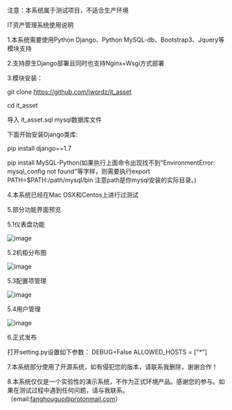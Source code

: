 注意：本系统属于测试项目，不适合生产环境

IT资产管理系统使用说明

1.本系统需要使用Python Django、Python MySQL-db、Bootstrap3、Jquery等模块支持

2.支持原生Django部署且同时也支持Nginx+Wsgi方式部署

3.模块安装：

git clone https://github.com/iwordz/it_asset

cd it_asset

导入 it_asset.sql mysql数据库文件

下面开始安装Django类库:

pip install django==1.7

pip install MySQL-Python(如果执行上面命令出现找不到"EnvironmentError: mysql_config not found"等字样，则需要执行export PATH=$PATH:/path/mysql/bin 注意path是你mysql安装的实际目录。)

4.本系统已经在Mac OSX和Centos上进行过测试

5.部分功能界面预览

5.1仪表盘功能

![image](https://github.com/iwordz/it_asset/blob/master/static/images/3.jpg)

5.2机柜分布图

![image](https://github.com/iwordz/it_asset/blob/master/static/images/4.jpg)

5.3配置项管理

![image](https://github.com/iwordz/it_asset/blob/master/static/images/5.jpg)

5.4用户管理

![image](https://github.com/iwordz/it_asset/blob/master/static/images/6.jpg)


6.正式发布

打开setting.py设置如下参数：
DEBUG=False
ALLOWED_HOSTS = ["*"]

7.本系统部分使用了开源系统，如有侵犯您的版本，请联系我删除，谢谢合作！


8.本系统仅仅是一个实验性的演示系统，不作为正式环境产品。感谢您的参与。如果在测试过程中遇到任何问题，请与我联系。（email:fanghouguo@protonmail.com）



